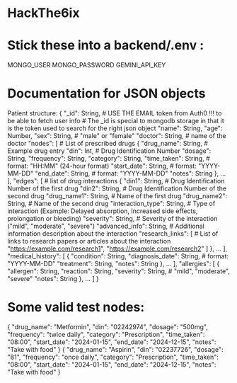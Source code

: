 # HackThe6ix

# Stick these into a backend/.env :
MONGO_USER
MONGO_PASSWORD
GEMINI_API_KEY

# Documentation for JSON objects
Patient structure:
{
    "_id": String, # USE THE EMAIL token from Auth0 !!! to be able to fetch user info
                   # The _id is special to mongodb storage in that it is the token used to search for the right json object
    "name": String,
    "age": Number,
    "sex": String, # "male" or "female"
    "doctor": String, # name of the doctor
    "nodes": [ # List of prescribed drugs
        {
            "drug_name": String, # Example drug entry
            "din": Int, # Drug Identification Number
            "dosage": String,
            "frequency": String,
            "category": String,
            "time_taken": String, # format: "HH:MM" (24-hour format)
            "start_date": String, # format: "YYYY-MM-DD"
            "end_date": String, # format: "YYYY-MM-DD"
            "notes": String
        }, 
        ...
    ],
    "edges": [ # list of drug interactions
        {
            "din1": String, # Drug Identification Number of the first drug
            "din2": String, # Drug Identification Number of the second drug
            "drug_name1": String, # Name of the first drug
            "drug_name2": String, # Name of the second drug
            "interaction_type": String, # Type of interaction (Example: Delayed absorption, Increased side effects, prolongation or bleeding)
            "severity": String, # Severity of the interaction ("mild", "moderate", "severe")
            "advanced_info": String, # Additional information description about the interaction
            "research_links": [ # List of links to research papers or articles about the interaction
                "https://example.com/research1",
                "https://example.com/research2"
            ]
        },
        ...
    ],
    "medical_history": [
        {
            "condition": String,
            "diagnosis_date": String, # format: "YYYY-MM-DD"
            "treatment": String,
            "notes": String
        },
        ...
    ],
    "allergies": [
        {
            "allergen": String,
            "reaction": String,
            "severity": String, # "mild", "moderate", "severe"
            "notes": String
        },
        ...
    ]
}

# Some valid test nodes:
{
                "drug_name": "Metformin",
                "din": "02242974",
                "dosage": "500mg",
                "frequency": "twice daily",
                "category": "Prescription",
                "time_taken": "08:00",
                "start_date": "2024-01-15",
                "end_date": "2024-12-15",
                "notes": "Take with food"
            }
{
                "drug_name": "Aspirin",
                "din": "02237726",
                "dosage": "81",
                "frequency": "once daily",
                "category": "Prescription",
                "time_taken": "08:00",
                "start_date": "2024-01-15",
                "end_date": "2024-12-15",
                "notes": "Take with food"
            }